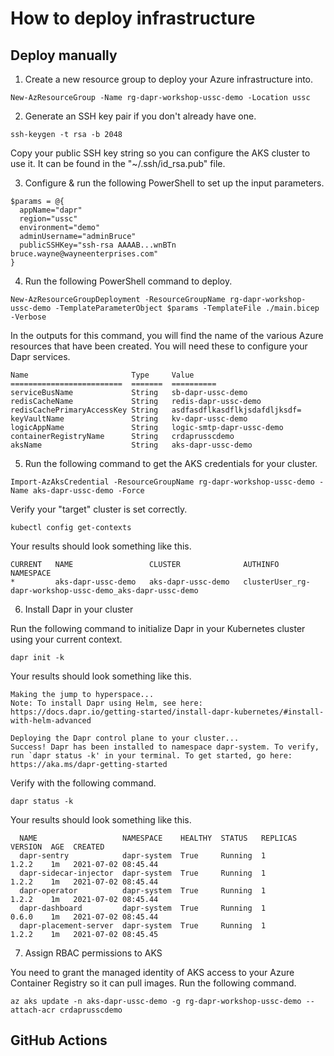 # How to deploy infrastructure

## Deploy manually

1. Create a new resource group to deploy your Azure infrastructure into.

```
New-AzResourceGroup -Name rg-dapr-workshop-ussc-demo -Location ussc
```

2. Generate an SSH key pair if you don't already have one.

```
ssh-keygen -t rsa -b 2048
```

Copy your public SSH key string so you can configure the AKS cluster to use it. It can be found in the "~/.ssh/id_rsa.pub" file.

3. Configure & run the following PowerShell to set up the input parameters.

```
$params = @{ 
  appName="dapr"
  region="ussc"
  environment="demo"
  adminUsername="adminBruce"
  publicSSHKey="ssh-rsa AAAAB...wnBTn bruce.wayne@wayneenterprises.com"
}
```

4. Run the following PowerShell command to deploy.

```
New-AzResourceGroupDeployment -ResourceGroupName rg-dapr-workshop-ussc-demo -TemplateParameterObject $params -TemplateFile ./main.bicep -Verbose
```

In the outputs for this command, you will find the name of the various Azure resources that have been created.
You will need these to configure your Dapr services.

```
Name                       Type     Value
=========================  =======  ==========
serviceBusName             String   sb-dapr-ussc-demo
redisCacheName             String   redis-dapr-ussc-demo
redisCachePrimaryAccessKey String   asdfasdflkasdflkjsdafdljksdf=
keyVaultName               String   kv-dapr-ussc-demo
logicAppName               String   logic-smtp-dapr-ussc-demo
containerRegistryName      String   crdaprusscdemo
aksName                    String   aks-dapr-ussc-demo
```

5. Run the following command to get the AKS credentials for your cluster.

```
Import-AzAksCredential -ResourceGroupName rg-dapr-workshop-ussc-demo -Name aks-dapr-ussc-demo -Force
```

Verify your "target" cluster is set correctly.

```
kubectl config get-contexts
```

Your results should look something like this.

```
CURRENT   NAME                 CLUSTER              AUTHINFO                                                    NAMESPACE
*         aks-dapr-ussc-demo   aks-dapr-ussc-demo   clusterUser_rg-dapr-workshop-ussc-demo_aks-dapr-ussc-demo
```

6. Install Dapr in your cluster

Run the following command to initialize Dapr in your Kubernetes cluster using your current context.

```
dapr init -k
```

Your results should look something like this.

```
Making the jump to hyperspace...
Note: To install Dapr using Helm, see here: https://docs.dapr.io/getting-started/install-dapr-kubernetes/#install-with-helm-advanced

Deploying the Dapr control plane to your cluster...
Success! Dapr has been installed to namespace dapr-system. To verify, run `dapr status -k' in your terminal. To get started, go here: https://aka.ms/dapr-getting-started
```

Verify with the following command.

```
dapr status -k
```

Your results should look something like this.

```
  NAME                   NAMESPACE    HEALTHY  STATUS   REPLICAS  VERSION  AGE  CREATED
  dapr-sentry            dapr-system  True     Running  1         1.2.2    1m   2021-07-02 08:45.44
  dapr-sidecar-injector  dapr-system  True     Running  1         1.2.2    1m   2021-07-02 08:45.44
  dapr-operator          dapr-system  True     Running  1         1.2.2    1m   2021-07-02 08:45.44
  dapr-dashboard         dapr-system  True     Running  1         0.6.0    1m   2021-07-02 08:45.44
  dapr-placement-server  dapr-system  True     Running  1         1.2.2    1m   2021-07-02 08:45.45
```

7. Assign RBAC permissions to AKS

You need to grant the managed identity of AKS access to your Azure Container Registry so it can pull images. Run the following command.

```
az aks update -n aks-dapr-ussc-demo -g rg-dapr-workshop-ussc-demo --attach-acr crdaprusscdemo
```

## GitHub Actions